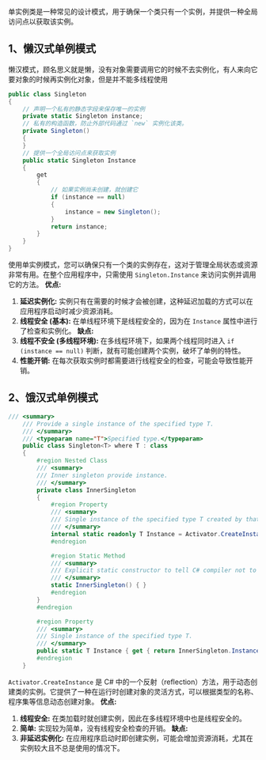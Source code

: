 单实例类是一种常见的设计模式，用于确保一个类只有一个实例，并提供一种全局访问点以获取该实例。
## 1、懒汉式单例模式
懒汉模式，顾名思义就是懒，没有对象需要调用它的时候不去实例化，有人来向它要对象的时候再实例化对象，但是并不能多线程使用
```csharp
public class Singleton
{
    // 声明一个私有的静态字段来保存唯一的实例
    private static Singleton instance;
    // 私有的构造函数，防止外部代码通过 `new` 实例化该类。    
    private Singleton()
    {
    }
    // 提供一个全局访问点来获取实例
    public static Singleton Instance
    {
        get
        {
            // 如果实例尚未创建，就创建它
            if (instance == null)
            {
                instance = new Singleton();
            }
            return instance;
        }
    }
}
```
使用单实例模式，您可以确保只有一个类的实例存在，这对于管理全局状态或资源非常有用。在整个应用程序中，只需使用 `Singleton.Instance` 来访问实例并调用它的方法。
**优点:**
1. **延迟实例化:** 实例只有在需要的时候才会被创建，这种延迟加载的方式可以在应用程序启动时减少资源消耗。
2. **线程安全 (基本):** 在单线程环境下是线程安全的，因为在 `Instance` 属性中进行了检查和实例化。
**缺点:**
1. **线程不安全 (多线程环境):** 在多线程环境下，如果两个线程同时进入 `if (instance == null)` 判断，就有可能创建两个实例，破坏了单例的特性。
2. **性能开销:** 在每次获取实例时都需要进行线程安全的检查，可能会导致性能开销。
## 2、饿汉式单例模式
```csharp
/// <summary>
    /// Provide a single instance of the specified type T.
    /// </summary>
    /// <typeparam name="T">Specified type.</typeparam>
    public class Singleton<T> where T : class
    {
        #region Nested Class
        /// <summary>
        /// Inner singleton provide instance.
        /// </summary>
        private class InnerSingleton
        {
            #region Property
            /// <summary>
            /// Single instance of the specified type T created by that type's default constructor.
            /// </summary>
            internal static readonly T Instance = Activator.CreateInstance(typeof(T), true) as T;
            #endregion

            #region Static Method
            /// <summary>
            /// Explicit static constructor to tell C# compiler not to mark type as beforefieldinit.
            /// </summary>
            static InnerSingleton() { }
            #endregion
        }
        #endregion

        #region Property
        /// <summary>
        /// Single instance of the specified type T.
        /// </summary>
        public static T Instance { get { return InnerSingleton.Instance; } }
        #endregion
    }
```
`Activator.CreateInstance` 是 C# 中的一个反射（reflection）方法，用于动态创建类的实例。它提供了一种在运行时创建对象的灵活方式，可以根据类型的名称、程序集等信息动态创建对象。
**优点:**
1. **线程安全:** 在类加载时就创建实例，因此在多线程环境中也是线程安全的。
2. **简单:** 实现较为简单，没有线程安全检查的开销。
**缺点:**
1. **非延迟实例化:** 在应用程序启动时即创建实例，可能会增加资源消耗，尤其在实例较大且不总是使用的情况下。